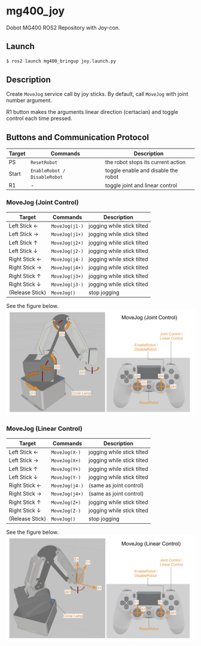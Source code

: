 # mg400_joy
Dobot MG400 ROS2 Repository with Joy-con.


## Launch
```bash
$ ros2 launch mg400_bringup joy.launch.py
```

## Description
Create `MoveJog` service call by joy sticks.
By default, call `MoveJog` with joint number argument.

R1 button makes the arguments linear direction (certacian) and toggle control each time pressed.

## Buttons  and Communication Protocol

| Target          | Commands                     | Description                         |
| --------------- | ---------------------------- | ----------------------------------- |
| PS              | `ResetRobot`                 | the robot stops its current action  |
| Start           | `EnableRobot / DisableRobot` | toggle enable and disable the robot |
| R1              | -                            | toggle joint and linear control     |

### MoveJog (Joint Control)
| Target          | Commands                     | Description                         |
| --------------- | ---------------------------- | ----------------------------------- |
| Left Stick ←    | `MoveJog(j1-)`               | jogging while stick tilted          |
| Left Stick →    | `MoveJog(j1+)`               | jogging while stick tilted          |
| Left Stick ↑    | `MoveJog(j2+)`               | jogging while stick tilted          |
| Left Stick ↓    | `MoveJog(j2-)`               | jogging while stick tilted          |
| Right Stick ←   | `MoveJog(j4-)`               | jogging while stick tilted          |
| Right Stick →   | `MoveJog(j4+)`               | jogging while stick tilted          |
| Right Stick ↑   | `MoveJog(j3+)`               | jogging while stick tilted          |
| Right Stick ↓   | `MoveJog(j3-)`               | jogging while stick tilted          |
| (Release Stick) | `MoveJog()`                  | stop jogging                        |

See the figure below.
![Image](../media/MG400_joy_joint.svg)

### MoveJog (Linear Control)
| Target          | Commands                     | Description                         |
| --------------- | ---------------------------- | ----------------------------------- |
| Left Stick ←    | `MoveJog(X-)`                | jogging while stick tilted          |
| Left Stick →    | `MoveJog(X+)`                | jogging while stick tilted          |
| Left Stick ↑    | `MoveJog(Y+)`                | jogging while stick tilted          |
| Left Stick ↓    | `MoveJog(Y-)`                | jogging while stick tilted          |
| Right Stick ←   | `MoveJog(j4-)`               | (same as joint control)             |
| Right Stick →   | `MoveJog(j4+)`               | (same as joint control)             |
| Right Stick ↑   | `MoveJog(Z+)`                | jogging while stick tilted          |
| Right Stick ↓   | `MoveJog(Z-)`                | jogging while stick tilted          |
| (Release Stick) | `MoveJog()`                  | stop jogging                        |

See the figure below.
![Image](../media/MG400_joy_linear.svg)